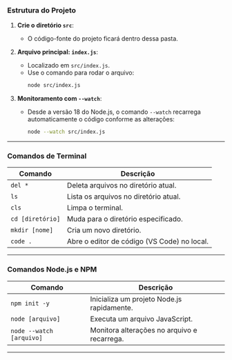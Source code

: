 

### **Estrutura do Projeto**
1. **Crie o diretório `src`**:
   - O código-fonte do projeto ficará dentro dessa pasta.

2. **Arquivo principal: `index.js`**:
   - Localizado em `src/index.js`.
   - Use o comando para rodar o arquivo:
     ```bash
     node src/index.js
     ```

3. **Monitoramento com `--watch`**:
   - Desde a versão 18 do Node.js, o comando `--watch` recarrega automaticamente o código conforme as alterações:
     ```bash
     node --watch src/index.js
     ```

---

### **Comandos de Terminal**
| Comando          | Descrição                                    |
|-------------------|---------------------------------------------|
| `del *`          | Deleta arquivos no diretório atual.         |
| `ls`             | Lista os arquivos no diretório atual.       |
| `cls`            | Limpa o terminal.                          |
| `cd [diretório]` | Muda para o diretório especificado.         |
| `mkdir [nome]`   | Cria um novo diretório.                     |
| `code .`         | Abre o editor de código (VS Code) no local. |

---

### **Comandos Node.js e NPM**
| Comando                     | Descrição                                   |
|-----------------------------|---------------------------------------------|
| `npm init -y`               | Inicializa um projeto Node.js rapidamente. |
| `node [arquivo]`            | Executa um arquivo JavaScript.             |
| `node --watch [arquivo]`    | Monitora alterações no arquivo e recarrega.|

---

